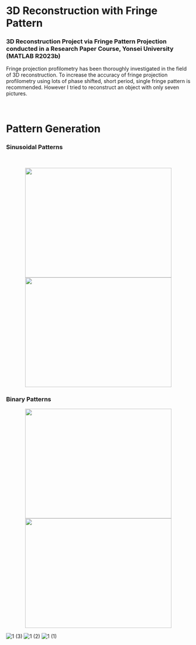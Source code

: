 # 3D Reconstruction with Fringe Pattern

### 3D Reconstruction Project via Fringe Pattern Projection conducted in a Research Paper Course, Yonsei University (MATLAB R2023b)

Fringe projection profilometry has been thoroughly investigated in the field of 3D reconstruction. To increase the accuracy of fringe projection profilometry using lots of phase shifted, short period, single fringe pattern is recommended. However I tried to reconstruct an object with only seven pictures.

<br>

# Pattern Generation

### Sinusoidal Patterns 

<br>
<p align="center"> <img src="https://github.com/kimthyung/3D_Reconstruction_with_Fringe_pattern/assets/98934172/4ff6880b-eee6-4783-8cdc-d0065b8d4a2d" width="400" height="300"/> <img src="https://github.com/kimthyung/3D_Reconstruction_with_Fringe_pattern/assets/98934172/ee597e88-72b0-4cd8-a0cc-f1a67b058ddf" width="400" height="300"/> 



<br>

### Binary Patterns

<p align="center"> <img src="https://github.com/kimthyung/3D_Reconstruction_with_Fringe_pattern/assets/98934172/871b082e-10de-45ca-a8b7-6d2c4be39c17)" width="400" height="300"/> <img src="https://github.com/kimthyung/3D_Reconstruction_with_Fringe_pattern/assets/98934172/c25142c5-70bf-4809-89bd-1aa9c9689b4e" width="400" height="300"/> 



![1 (3)](https://github.com/kimthyung/3D_Reconstruction_with_Fringe_pattern/assets/98934172/b6dd5b68-1fd0-4b66-97d1-d19be44bb544)
![1 (2)](https://github.com/kimthyung/3D_Reconstruction_with_Fringe_pattern/assets/98934172/135d33d2-1f9a-41ba-9113-3916cf7f2907)
![1 (1)](https://github.com/kimthyung/3D_Reconstruction_with_Fringe_pattern/assets/98934172/53c8d68a-cb53-4893-ad9a-a4a67f5b4766)
